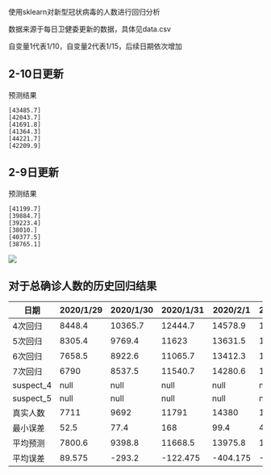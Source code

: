 
使用sklearn对新型冠状病毒的人数进行回归分析 

数据来源于每日卫健委更新的数据，具体见data.csv  

自变量1代表1/10，自变量2代表1/15，后续日期依次增加


## 2-10日更新
预测结果

```
[43485.7]
[42043.7]
[41691.8]
[41364.3]
[44221.7]
[42209.9]
```

## 2-9日更新


预测结果
```
[41199.7]
[39884.7]
[39223.4]
[38010.]
[40377.5]
[38765.1]
```

![](https://jiangph2016.github.io/assets/img/study/nCovpre2_8.png)

## 对于总确诊人数的历史回归结果  

日期|2020/1/29|2020/1/30|2020/1/31|2020/2/1|2020/2/2|2020/2/3|2020/2/4|2020/2/5|2020/2/6|2020/2/7|2020/2/8|2020/2/9|2020/2/10
--|--|--|--|--|--|--|--|--|--|--|--|--|--
4次回归|8448.4|10365.7|12444.7|14578.9|17254.8|20276.6|23765.7|28024.2|32206.2|35614.3|38824.1 |41199.7 |43485.7 
5次回归|8305.4|9769.4|11623|13631.5|16491.4|19714.9|23449.1|28073|32239.4|35160.1|38008.9 |39884.7 |42043.7 
6次回归|7658.5|8922.6|11065.7|13412.3|16865.1|20421.5|24367.8|29216.5|33033.7|35117.4|37658.8 |39223.4 |41691.8 
7次回归|6790|8537.5|11540.7|14280.6|18131.7|21436.5|25007.9|29593.9|32468.3|33608.7|36290.1 |38010.0 |41364.3 
suspect_4|null|null|null|null|null|null|null|null|32702.6|35692.3|38428.8 |40377.5 |44221.7 
suspect_5|null|null|null|null|null|null|null|null|33141.3|34487.6|36557.1 |38765.1|42209.9
真实人数|7711|9692|11791|14380|17205|20438|24324|28018|31161|34546|37198.0|40171.0|
最小误差|52.5|77.4|168|99.4|49.8|16.5|43.8|6.2|1045.2|937.3|460.8|286.3|
平均预测|7800.6|9398.8|11668.5|13975.8|17185.8|20462.4|24147.6|28726.9|32486.9|34875.1|37695.5|39579.5|42146.4
平均误差|89.575|-293.2|-122.475|-404.175|-19.25|24.375|-176.375|708.9|1325.9|329.125|497.475|-591.55|42146.375

